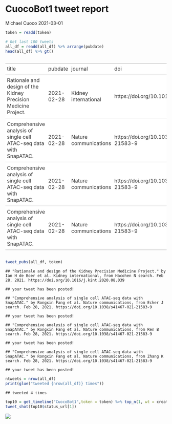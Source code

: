 CuocoBot1 tweet report
================
Michael Cuoco
2021-03-01

``` r
token = readd(token)
```

``` r
# Get last 100 tweets
all_df = readd(all_df) %>% arrange(pubdate)
head(all_df) %>% gt()
```

<style>html {
  font-family: -apple-system, BlinkMacSystemFont, 'Segoe UI', Roboto, Oxygen, Ubuntu, Cantarell, 'Helvetica Neue', 'Fira Sans', 'Droid Sans', Arial, sans-serif;
}

#jdmjuiilyn .gt_table {
  display: table;
  border-collapse: collapse;
  margin-left: auto;
  margin-right: auto;
  color: #333333;
  font-size: 16px;
  background-color: #FFFFFF;
  width: auto;
  border-top-style: solid;
  border-top-width: 2px;
  border-top-color: #A8A8A8;
  border-right-style: none;
  border-right-width: 2px;
  border-right-color: #D3D3D3;
  border-bottom-style: solid;
  border-bottom-width: 2px;
  border-bottom-color: #A8A8A8;
  border-left-style: none;
  border-left-width: 2px;
  border-left-color: #D3D3D3;
}

#jdmjuiilyn .gt_heading {
  background-color: #FFFFFF;
  text-align: center;
  border-bottom-color: #FFFFFF;
  border-left-style: none;
  border-left-width: 1px;
  border-left-color: #D3D3D3;
  border-right-style: none;
  border-right-width: 1px;
  border-right-color: #D3D3D3;
}

#jdmjuiilyn .gt_title {
  color: #333333;
  font-size: 125%;
  font-weight: initial;
  padding-top: 4px;
  padding-bottom: 4px;
  border-bottom-color: #FFFFFF;
  border-bottom-width: 0;
}

#jdmjuiilyn .gt_subtitle {
  color: #333333;
  font-size: 85%;
  font-weight: initial;
  padding-top: 0;
  padding-bottom: 4px;
  border-top-color: #FFFFFF;
  border-top-width: 0;
}

#jdmjuiilyn .gt_bottom_border {
  border-bottom-style: solid;
  border-bottom-width: 2px;
  border-bottom-color: #D3D3D3;
}

#jdmjuiilyn .gt_col_headings {
  border-top-style: solid;
  border-top-width: 2px;
  border-top-color: #D3D3D3;
  border-bottom-style: solid;
  border-bottom-width: 2px;
  border-bottom-color: #D3D3D3;
  border-left-style: none;
  border-left-width: 1px;
  border-left-color: #D3D3D3;
  border-right-style: none;
  border-right-width: 1px;
  border-right-color: #D3D3D3;
}

#jdmjuiilyn .gt_col_heading {
  color: #333333;
  background-color: #FFFFFF;
  font-size: 100%;
  font-weight: normal;
  text-transform: inherit;
  border-left-style: none;
  border-left-width: 1px;
  border-left-color: #D3D3D3;
  border-right-style: none;
  border-right-width: 1px;
  border-right-color: #D3D3D3;
  vertical-align: bottom;
  padding-top: 5px;
  padding-bottom: 6px;
  padding-left: 5px;
  padding-right: 5px;
  overflow-x: hidden;
}

#jdmjuiilyn .gt_column_spanner_outer {
  color: #333333;
  background-color: #FFFFFF;
  font-size: 100%;
  font-weight: normal;
  text-transform: inherit;
  padding-top: 0;
  padding-bottom: 0;
  padding-left: 4px;
  padding-right: 4px;
}

#jdmjuiilyn .gt_column_spanner_outer:first-child {
  padding-left: 0;
}

#jdmjuiilyn .gt_column_spanner_outer:last-child {
  padding-right: 0;
}

#jdmjuiilyn .gt_column_spanner {
  border-bottom-style: solid;
  border-bottom-width: 2px;
  border-bottom-color: #D3D3D3;
  vertical-align: bottom;
  padding-top: 5px;
  padding-bottom: 6px;
  overflow-x: hidden;
  display: inline-block;
  width: 100%;
}

#jdmjuiilyn .gt_group_heading {
  padding: 8px;
  color: #333333;
  background-color: #FFFFFF;
  font-size: 100%;
  font-weight: initial;
  text-transform: inherit;
  border-top-style: solid;
  border-top-width: 2px;
  border-top-color: #D3D3D3;
  border-bottom-style: solid;
  border-bottom-width: 2px;
  border-bottom-color: #D3D3D3;
  border-left-style: none;
  border-left-width: 1px;
  border-left-color: #D3D3D3;
  border-right-style: none;
  border-right-width: 1px;
  border-right-color: #D3D3D3;
  vertical-align: middle;
}

#jdmjuiilyn .gt_empty_group_heading {
  padding: 0.5px;
  color: #333333;
  background-color: #FFFFFF;
  font-size: 100%;
  font-weight: initial;
  border-top-style: solid;
  border-top-width: 2px;
  border-top-color: #D3D3D3;
  border-bottom-style: solid;
  border-bottom-width: 2px;
  border-bottom-color: #D3D3D3;
  vertical-align: middle;
}

#jdmjuiilyn .gt_striped {
  background-color: rgba(128, 128, 128, 0.05);
}

#jdmjuiilyn .gt_from_md > :first-child {
  margin-top: 0;
}

#jdmjuiilyn .gt_from_md > :last-child {
  margin-bottom: 0;
}

#jdmjuiilyn .gt_row {
  padding-top: 8px;
  padding-bottom: 8px;
  padding-left: 5px;
  padding-right: 5px;
  margin: 10px;
  border-top-style: solid;
  border-top-width: 1px;
  border-top-color: #D3D3D3;
  border-left-style: none;
  border-left-width: 1px;
  border-left-color: #D3D3D3;
  border-right-style: none;
  border-right-width: 1px;
  border-right-color: #D3D3D3;
  vertical-align: middle;
  overflow-x: hidden;
}

#jdmjuiilyn .gt_stub {
  color: #333333;
  background-color: #FFFFFF;
  font-size: 100%;
  font-weight: initial;
  text-transform: inherit;
  border-right-style: solid;
  border-right-width: 2px;
  border-right-color: #D3D3D3;
  padding-left: 12px;
}

#jdmjuiilyn .gt_summary_row {
  color: #333333;
  background-color: #FFFFFF;
  text-transform: inherit;
  padding-top: 8px;
  padding-bottom: 8px;
  padding-left: 5px;
  padding-right: 5px;
}

#jdmjuiilyn .gt_first_summary_row {
  padding-top: 8px;
  padding-bottom: 8px;
  padding-left: 5px;
  padding-right: 5px;
  border-top-style: solid;
  border-top-width: 2px;
  border-top-color: #D3D3D3;
}

#jdmjuiilyn .gt_grand_summary_row {
  color: #333333;
  background-color: #FFFFFF;
  text-transform: inherit;
  padding-top: 8px;
  padding-bottom: 8px;
  padding-left: 5px;
  padding-right: 5px;
}

#jdmjuiilyn .gt_first_grand_summary_row {
  padding-top: 8px;
  padding-bottom: 8px;
  padding-left: 5px;
  padding-right: 5px;
  border-top-style: double;
  border-top-width: 6px;
  border-top-color: #D3D3D3;
}

#jdmjuiilyn .gt_table_body {
  border-top-style: solid;
  border-top-width: 2px;
  border-top-color: #D3D3D3;
  border-bottom-style: solid;
  border-bottom-width: 2px;
  border-bottom-color: #D3D3D3;
}

#jdmjuiilyn .gt_footnotes {
  color: #333333;
  background-color: #FFFFFF;
  border-bottom-style: none;
  border-bottom-width: 2px;
  border-bottom-color: #D3D3D3;
  border-left-style: none;
  border-left-width: 2px;
  border-left-color: #D3D3D3;
  border-right-style: none;
  border-right-width: 2px;
  border-right-color: #D3D3D3;
}

#jdmjuiilyn .gt_footnote {
  margin: 0px;
  font-size: 90%;
  padding: 4px;
}

#jdmjuiilyn .gt_sourcenotes {
  color: #333333;
  background-color: #FFFFFF;
  border-bottom-style: none;
  border-bottom-width: 2px;
  border-bottom-color: #D3D3D3;
  border-left-style: none;
  border-left-width: 2px;
  border-left-color: #D3D3D3;
  border-right-style: none;
  border-right-width: 2px;
  border-right-color: #D3D3D3;
}

#jdmjuiilyn .gt_sourcenote {
  font-size: 90%;
  padding: 4px;
}

#jdmjuiilyn .gt_left {
  text-align: left;
}

#jdmjuiilyn .gt_center {
  text-align: center;
}

#jdmjuiilyn .gt_right {
  text-align: right;
  font-variant-numeric: tabular-nums;
}

#jdmjuiilyn .gt_font_normal {
  font-weight: normal;
}

#jdmjuiilyn .gt_font_bold {
  font-weight: bold;
}

#jdmjuiilyn .gt_font_italic {
  font-style: italic;
}

#jdmjuiilyn .gt_super {
  font-size: 65%;
}

#jdmjuiilyn .gt_footnote_marks {
  font-style: italic;
  font-size: 65%;
}
</style>
<div id="jdmjuiilyn" style="overflow-x:auto;overflow-y:auto;width:auto;height:auto;"><table class="gt_table">
  
  <thead class="gt_col_headings">
    <tr>
      <th class="gt_col_heading gt_columns_bottom_border gt_left" rowspan="1" colspan="1">title</th>
      <th class="gt_col_heading gt_columns_bottom_border gt_left" rowspan="1" colspan="1">pubdate</th>
      <th class="gt_col_heading gt_columns_bottom_border gt_left" rowspan="1" colspan="1">journal</th>
      <th class="gt_col_heading gt_columns_bottom_border gt_left" rowspan="1" colspan="1">doi</th>
      <th class="gt_col_heading gt_columns_bottom_border gt_center" rowspan="1" colspan="1">first_author</th>
      <th class="gt_col_heading gt_columns_bottom_border gt_center" rowspan="1" colspan="1">last_author</th>
      <th class="gt_col_heading gt_columns_bottom_border gt_left" rowspan="1" colspan="1">search</th>
    </tr>
  </thead>
  <tbody class="gt_table_body">
    <tr>
      <td class="gt_row gt_left">Rationale and design of the Kidney Precision Medicine Project.</td>
      <td class="gt_row gt_left">2021-02-28</td>
      <td class="gt_row gt_left">Kidney international</td>
      <td class="gt_row gt_left">https://doi.org/10.1016/j.kint.2020.08.039</td>
      <td class="gt_row gt_center">Ian H de Boer</td>
      <td class="gt_row gt_center">Jonathan Himmelfarb</td>
      <td class="gt_row gt_left">Hacohen N</td>
    </tr>
    <tr>
      <td class="gt_row gt_left">Comprehensive analysis of single cell ATAC-seq data with SnapATAC.</td>
      <td class="gt_row gt_left">2021-02-28</td>
      <td class="gt_row gt_left">Nature communications</td>
      <td class="gt_row gt_left">https://doi.org/10.1038/s41467-021-21583-9</td>
      <td class="gt_row gt_center">Rongxin Fang</td>
      <td class="gt_row gt_center">Bing Ren</td>
      <td class="gt_row gt_left">Ecker J</td>
    </tr>
    <tr>
      <td class="gt_row gt_left">Comprehensive analysis of single cell ATAC-seq data with SnapATAC.</td>
      <td class="gt_row gt_left">2021-02-28</td>
      <td class="gt_row gt_left">Nature communications</td>
      <td class="gt_row gt_left">https://doi.org/10.1038/s41467-021-21583-9</td>
      <td class="gt_row gt_center">Rongxin Fang</td>
      <td class="gt_row gt_center">Bing Ren</td>
      <td class="gt_row gt_left">Ren B</td>
    </tr>
    <tr>
      <td class="gt_row gt_left">Comprehensive analysis of single cell ATAC-seq data with SnapATAC.</td>
      <td class="gt_row gt_left">2021-02-28</td>
      <td class="gt_row gt_left">Nature communications</td>
      <td class="gt_row gt_left">https://doi.org/10.1038/s41467-021-21583-9</td>
      <td class="gt_row gt_center">Rongxin Fang</td>
      <td class="gt_row gt_center">Bing Ren</td>
      <td class="gt_row gt_left">Zhang K</td>
    </tr>
  </tbody>
  
  
</table></div>

``` r
tweet_pubs(all_df, token)
```

    ## "Rationale and design of the Kidney Precision Medicine Project." by Ian H de Boer et al. Kidney international, from Hacohen N search. Feb 28, 2021. https://doi.org/10.1016/j.kint.2020.08.039

    ## your tweet has been posted!

    ## "Comprehensive analysis of single cell ATAC-seq data with SnapATAC." by Rongxin Fang et al. Nature communications, from Ecker J search. Feb 28, 2021. https://doi.org/10.1038/s41467-021-21583-9

    ## your tweet has been posted!

    ## "Comprehensive analysis of single cell ATAC-seq data with SnapATAC." by Rongxin Fang et al. Nature communications, from Ren B search. Feb 28, 2021. https://doi.org/10.1038/s41467-021-21583-9

    ## your tweet has been posted!

    ## "Comprehensive analysis of single cell ATAC-seq data with SnapATAC." by Rongxin Fang et al. Nature communications, from Zhang K search. Feb 28, 2021. https://doi.org/10.1038/s41467-021-21583-9

    ## your tweet has been posted!

``` r
ntweets = nrow(all_df)
print(glue("tweeted {nrow(all_df)} times"))
```

    ## tweeted 4 times

``` r
top10 = get_timeline("CuocoBot1",token = token) %>% top_n(1, wt = created_at)
tweet_shot(top10$status_url[1])
```

![](tweet_report_files/figure-gfm/10%20tweets-1.png)<!-- -->

